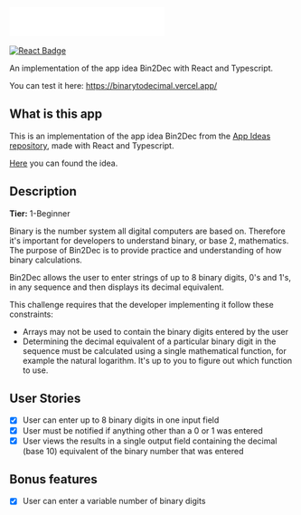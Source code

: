 ![Bin2Dec "Logo"](./public/logo.png)

[![React Badge](https://img.shields.io/badge/-React-6BDBFA?style=for-the-badge&logo=React&logoColor=white)](https://reactjs.org/)

An implementation of the app idea Bin2Dec with React and Typescript.

You can test it here:
https://binarytodecimal.vercel.app/

## What is this app
This is an implementation of the app idea Bin2Dec from the [App Ideas repository](https://github.com/florinpop17/app-ideas), made with React and Typescript.

[Here](https://github.com/florinpop17/app-ideas/blob/master/Projects/1-Beginner/Bin2Dec-App.md) you can found the idea.

## Description
**Tier:** 1-Beginner

Binary is the number system all digital computers are based on.
Therefore it's important for developers to understand binary, or base 2,
mathematics. The purpose of Bin2Dec is to provide practice and
understanding of how binary calculations.

Bin2Dec allows the user to enter strings of up to 8 binary digits, 0's
and 1's, in any sequence and then displays its decimal equivalent.

This challenge requires that the developer implementing it follow these
constraints:

-   Arrays may not be used to contain the binary digits entered by the user
-   Determining the decimal equivalent of a particular binary digit in the
    sequence must be calculated using a single mathematical function, for
    example the natural logarithm. It's up to you to figure out which function
    to use.
## User Stories

-   [x] User can enter up to 8 binary digits in one input field
-   [x] User must be notified if anything other than a 0 or 1 was entered
-   [x] User views the results in a single output field containing the decimal (base 10) equivalent of the binary number that was entered

## Bonus features

-   [x] User can enter a variable number of binary digits
